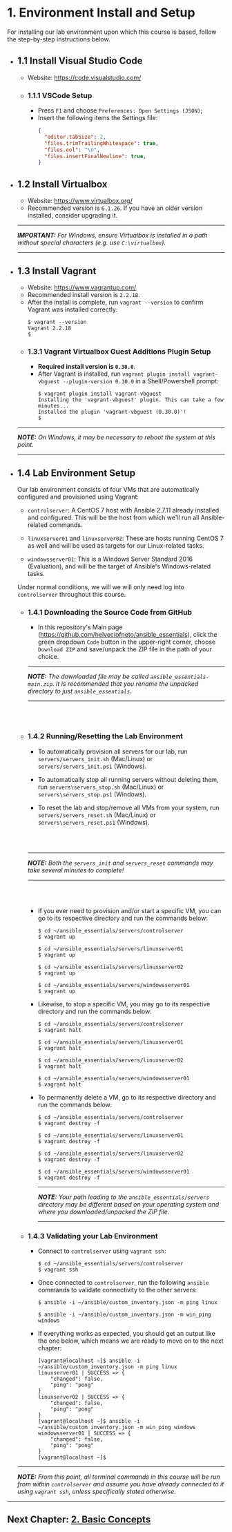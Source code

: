 # 1. Environment Install and Setup
For installing our lab environment upon which this course is based, follow the step-by-step instructions below.
  - ## 1.1 Install Visual Studio Code
    - Website: https://code.visualstudio.com/
    - ### 1.1.1 VSCode Setup
      - Press `F1` and choose `Preferences: Open Settings (JSON)`;
      - Insert the following items the Settings file:
        ```JSON
        {
          "editor.tabSize": 2,
          "files.trimTrailingWhitespace": true,
          "files.eol": "\n",
          "files.insertFinalNewline": true,
        }
        ```
  - ## 1.2 Install Virtualbox
    - Website: https://www.virtualbox.org/
    - Recommended version is `6.1.26`. If you have an older version installed, consider upgrading it.
    ---
    ***IMPORTANT:** For Windows, ensure Virtualbox is installed in a path without special characters (e.g. use `C:\virtualbox`).*

    ---
  - ## 1.3 Install Vagrant
    - Website: https://www.vagrantup.com/
    - Recommended install version is `2.2.18`.
    - After the install is complete, run `vagrant --version` to confirm Vagrant was installed correctly:
      ```shell
      $ vagrant --version
      Vagrant 2.2.18
      $
      ```
    - ### 1.3.1 Vagrant Virtualbox Guest Additions Plugin Setup
      - **Required install version is `0.30.0`**.
      - After Vagrant is installed, run `vagrant plugin install vagrant-vbguest --plugin-version 0.30.0` in a Shell/Powershell prompt:
        ```shell
        $ vagrant plugin install vagrant-vbguest
        Installing the 'vagrant-vbguest' plugin. This can take a few minutes...
        Installed the plugin 'vagrant-vbguest (0.30.0)'!
        $
        ```
    ---
    ***NOTE:** On Windows, it may be necessary to reboot the system at this point.*

    ---
  - ## 1.4 Lab Environment Setup
    Our lab environment consists of four VMs that are automatically configured and provisioned using Vagrant:

    - `controlserver`: A CentOS 7 host with Ansible 2.7.11 already installed and configured. This will be the host from which we'll run all Ansible-related commands.

    - `linuxserver01` and `linuxserver02`: These are hosts running CentOS 7 as well and will be used as targets for our Linux-related tasks.

    - `windowsserver01`: This is a Windows Server Standard 2016 (Evaluation), and will be the target of Ansible's Windows-related tasks.

    Under normal conditions, we will we will only need log into `controlserver` throughout this course.
    - ### 1.4.1 Downloading the Source Code from GitHub

      - In this repository's Main page (https://github.com/helveciofneto/ansible_essentials), click the green dropdown `Code` button in the upper-right corner, choose `Download ZIP` and save/unpack the ZIP file in the path of your choice.

      ---
      ***NOTE:** The downloaded file may be called `ansible_essentials-main.zip`. It is recommended that you rename the unpacked directory to just `ansible_essentials`.*

      ---
      <br>
      <br>
    - ### 1.4.2 Running/Resetting the Lab Environment

      - To automatically provision all servers for our lab, run `servers/servers_init.sh` (Mac/Linux) or `servers/servers_init.ps1` (Windows).

      - To automatically stop all running servers without deleting them, run `servers\servers_stop.sh` (Mac/Linux) or `servers\servers_stop.ps1` (Windows).

      - To reset the lab and stop/remove all VMs from your system, run `servers/servers_reset.sh` (Mac/Linux) or `servers\servers_reset.ps1` (Windows).
      <br>
      <br>

        ---
        ***NOTE:** Both the `servers_init` and `servers_reset` commands may take several minutes to complete!*

        ---
        <br>
        <br>

      - If you ever need to provision and/or start a specific VM, you can go to its respective directory and run the commands below:

        ```shell
        $ cd ~/ansible_essentials/servers/controlserver
        $ vagrant up

        $ cd ~/ansible_essentials/servers/linuxserver01
        $ vagrant up

        $ cd ~/ansible_essentials/servers/linuxserver02
        $ vagrant up

        $ cd ~/ansible_essentials/servers/windowsserver01
        $ vagrant up

        ```
      - Likewise, to stop a specific VM, you may go to its respective directory and run the commands below:
        ```shell
        $ cd ~/ansible_essentials/servers/controlserver
        $ vagrant halt

        $ cd ~/ansible_essentials/servers/linuxserver01
        $ vagrant halt

        $ cd ~/ansible_essentials/servers/linuxserver02
        $ vagrant halt

        $ cd ~/ansible_essentials/servers/windowsserver01
        $ vagrant halt
        ```
      - To permanently delete a VM, go to its respective directory and run the commands below:
        ```shell
        $ cd ~/ansible_essentials/servers/controlserver
        $ vagrant destroy -f

        $ cd ~/ansible_essentials/servers/linuxserver01
        $ vagrant destroy -f

        $ cd ~/ansible_essentials/servers/linuxserver02
        $ vagrant destroy -f

        $ cd ~/ansible_essentials/servers/windowsserver01
        $ vagrant destroy -f
        ```

        ---
        ***NOTE:** Your path leading to the `ansible_essentials/servers` directory may be different based on your operating system and where you downloaded/unpacked the ZIP file.*

        ---

    - ### 1.4.3 Validating your Lab Environment
      - Connect to `controlserver` using `vagrant ssh`:
        ```shell
        $ cd ~/ansible_essentials/servers/controlserver
        $ vagrant ssh
        ```
      - Once connected to `controlserver`, run the following `ansible` commands to validate connectivity to the other servers:
        ```shell
        $ ansible -i ~/ansible/custom_inventory.json -m ping linux

        $ ansible -i ~/ansible/custom_inventory.json -m win_ping windows
        ```
      - If everything works as expected, you should get an output like the one below, which means we are ready to move on to the next chapter:
        ```shell
        [vagrant@localhost ~]$ ansible -i ~/ansible/custom_inventory.json -m ping linux
        linuxserver01 | SUCCESS => {
            "changed": false,
            "ping": "pong"
        }
        linuxserver02 | SUCCESS => {
            "changed": false,
            "ping": "pong"
        }
        [vagrant@localhost ~]$ ansible -i ~/ansible/custom_inventory.json -m win_ping windows
        windowsserver01 | SUCCESS => {
            "changed": false,
            "ping": "pong"
        }
        [vagrant@localhost ~]$
        ```

    ---
    ***NOTE:** From this point, all terminal commands in this course will be run from within `controlserver` and assume you have already connected to it using `vagrant ssh`, unless specifically stated otherwise.*

---
## Next Chapter: [2. Basic Concepts](<2. Basic Concepts.md#2-basic-concepts>)
